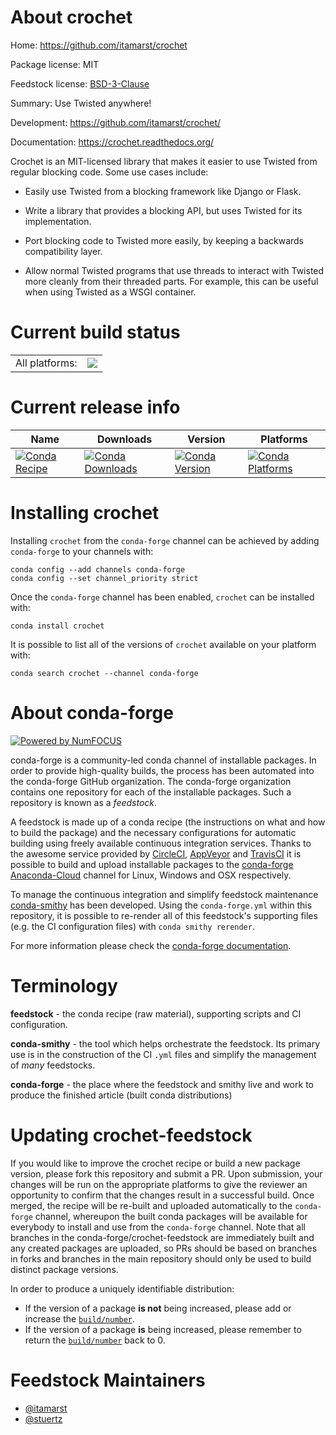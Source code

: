 About crochet
=============

Home: https://github.com/itamarst/crochet

Package license: MIT

Feedstock license: [BSD-3-Clause](https://github.com/conda-forge/crochet-feedstock/blob/master/LICENSE.txt)

Summary: Use Twisted anywhere!

Development: https://github.com/itamarst/crochet/

Documentation: https://crochet.readthedocs.org/

Crochet is an MIT-licensed library that makes it easier to use Twisted from
regular blocking code. Some use cases include:

  * Easily use Twisted from a blocking framework like Django or Flask.

  * Write a library that provides a blocking API, but uses Twisted for its
    implementation.

  * Port blocking code to Twisted more easily, by keeping a backwards
    compatibility layer.

  * Allow normal Twisted programs that use threads to interact with Twisted
    more cleanly from their threaded parts. For example, this can be useful
    when using Twisted as a WSGI container.


Current build status
====================


<table><tr><td>All platforms:</td>
    <td>
      <a href="https://dev.azure.com/conda-forge/feedstock-builds/_build/latest?definitionId=5533&branchName=master">
        <img src="https://dev.azure.com/conda-forge/feedstock-builds/_apis/build/status/crochet-feedstock?branchName=master">
      </a>
    </td>
  </tr>
</table>

Current release info
====================

| Name | Downloads | Version | Platforms |
| --- | --- | --- | --- |
| [![Conda Recipe](https://img.shields.io/badge/recipe-crochet-green.svg)](https://anaconda.org/conda-forge/crochet) | [![Conda Downloads](https://img.shields.io/conda/dn/conda-forge/crochet.svg)](https://anaconda.org/conda-forge/crochet) | [![Conda Version](https://img.shields.io/conda/vn/conda-forge/crochet.svg)](https://anaconda.org/conda-forge/crochet) | [![Conda Platforms](https://img.shields.io/conda/pn/conda-forge/crochet.svg)](https://anaconda.org/conda-forge/crochet) |

Installing crochet
==================

Installing `crochet` from the `conda-forge` channel can be achieved by adding `conda-forge` to your channels with:

```
conda config --add channels conda-forge
conda config --set channel_priority strict
```

Once the `conda-forge` channel has been enabled, `crochet` can be installed with:

```
conda install crochet
```

It is possible to list all of the versions of `crochet` available on your platform with:

```
conda search crochet --channel conda-forge
```


About conda-forge
=================

[![Powered by NumFOCUS](https://img.shields.io/badge/powered%20by-NumFOCUS-orange.svg?style=flat&colorA=E1523D&colorB=007D8A)](http://numfocus.org)

conda-forge is a community-led conda channel of installable packages.
In order to provide high-quality builds, the process has been automated into the
conda-forge GitHub organization. The conda-forge organization contains one repository
for each of the installable packages. Such a repository is known as a *feedstock*.

A feedstock is made up of a conda recipe (the instructions on what and how to build
the package) and the necessary configurations for automatic building using freely
available continuous integration services. Thanks to the awesome service provided by
[CircleCI](https://circleci.com/), [AppVeyor](https://www.appveyor.com/)
and [TravisCI](https://travis-ci.com/) it is possible to build and upload installable
packages to the [conda-forge](https://anaconda.org/conda-forge)
[Anaconda-Cloud](https://anaconda.org/) channel for Linux, Windows and OSX respectively.

To manage the continuous integration and simplify feedstock maintenance
[conda-smithy](https://github.com/conda-forge/conda-smithy) has been developed.
Using the ``conda-forge.yml`` within this repository, it is possible to re-render all of
this feedstock's supporting files (e.g. the CI configuration files) with ``conda smithy rerender``.

For more information please check the [conda-forge documentation](https://conda-forge.org/docs/).

Terminology
===========

**feedstock** - the conda recipe (raw material), supporting scripts and CI configuration.

**conda-smithy** - the tool which helps orchestrate the feedstock.
                   Its primary use is in the construction of the CI ``.yml`` files
                   and simplify the management of *many* feedstocks.

**conda-forge** - the place where the feedstock and smithy live and work to
                  produce the finished article (built conda distributions)


Updating crochet-feedstock
==========================

If you would like to improve the crochet recipe or build a new
package version, please fork this repository and submit a PR. Upon submission,
your changes will be run on the appropriate platforms to give the reviewer an
opportunity to confirm that the changes result in a successful build. Once
merged, the recipe will be re-built and uploaded automatically to the
`conda-forge` channel, whereupon the built conda packages will be available for
everybody to install and use from the `conda-forge` channel.
Note that all branches in the conda-forge/crochet-feedstock are
immediately built and any created packages are uploaded, so PRs should be based
on branches in forks and branches in the main repository should only be used to
build distinct package versions.

In order to produce a uniquely identifiable distribution:
 * If the version of a package **is not** being increased, please add or increase
   the [``build/number``](https://docs.conda.io/projects/conda-build/en/latest/resources/define-metadata.html#build-number-and-string).
 * If the version of a package **is** being increased, please remember to return
   the [``build/number``](https://docs.conda.io/projects/conda-build/en/latest/resources/define-metadata.html#build-number-and-string)
   back to 0.

Feedstock Maintainers
=====================

* [@itamarst](https://github.com/itamarst/)
* [@stuertz](https://github.com/stuertz/)

